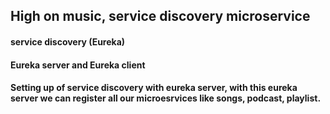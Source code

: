 ## High on music, service discovery microservice

#### service discovery (Eureka)
#### Eureka server and Eureka client
#### Setting up of service discovery with eureka server, with this eureka server we can register all our microesrvices like songs, podcast, playlist.